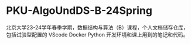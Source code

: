 # PKU-AlgoUndDS-B-24Spring
北京大学23-24学年春季学期，数据结构与算法（B）课程，个人文档储存仓库，包括试验型配置的 VScode Docker Python 开发环境和课上用到的笔记和代码。
